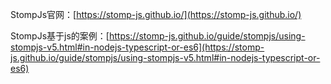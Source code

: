 StompJs官网：[https://stomp-js.github.io/](https://stomp-js.github.io/)

StompJs基于js的案例：[https://stomp-js.github.io/guide/stompjs/using-stompjs-v5.html#in-nodejs-typescript-or-es6](https://stomp-js.github.io/guide/stompjs/using-stompjs-v5.html#in-nodejs-typescript-or-es6)